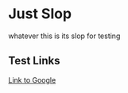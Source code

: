 # Just Slop
whatever this is its slop for testing

## Test Links
[Link to Google](https://www.google.com)